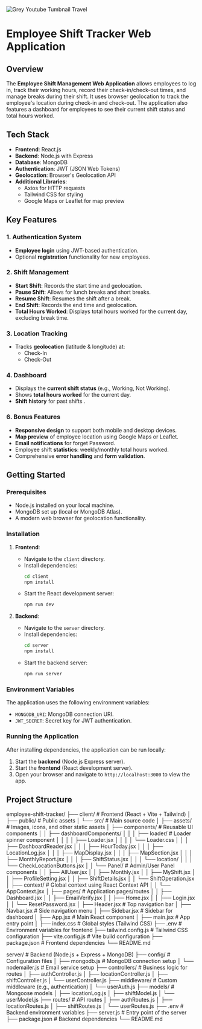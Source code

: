 ![Grey Youtube Tumbnail Travel](https://github.com/user-attachments/assets/b71b46d9-086d-4b5a-89cc-dcb62dfa043f)
# Employee Shift Tracker Web Application

## Overview
The **Employee Shift Management Web Application** allows employees to log in, track their working hours, record their check-in/check-out times, and manage breaks during their shift. It uses browser geolocation to track the employee's location during check-in and check-out. The application also features a dashboard for employees to see their current shift status and total hours worked.

## Tech Stack
- **Frontend**: React.js
- **Backend**: Node.js with Express
- **Database**: MongoDB
- **Authentication**: JWT (JSON Web Tokens)
- **Geolocation**: Browser's Geolocation API
- **Additional Libraries**: 
  - Axios for HTTP requests
  - Tailwind CSS for styling
  - Google Maps or Leaflet for map preview 
  
## Key Features

### 1. Authentication System
- **Employee login** using JWT-based authentication.
- Optional **registration** functionality for new employees.
  
### 2. Shift Management
- **Start Shift**: Records the start time and geolocation.
- **Pause Shift**: Allows for lunch breaks and short breaks.
- **Resume Shift**: Resumes the shift after a break.
- **End Shift**: Records the end time and geolocation.
- **Total Hours Worked**: Displays total hours worked for the current day, excluding break time.

### 3. Location Tracking
- Tracks **geolocation** (latitude & longitude) at:
  - Check-In
  - Check-Out
  
### 4. Dashboard
- Displays the **current shift status** (e.g., Working, Not Working).
- Shows **total hours worked** for the current day.
- **Shift history** for past shifts .
  

### 6. Bonus Features 
- **Responsive design** to support both mobile and desktop devices.
- **Map preview** of employee location using Google Maps or Leaflet.
- **Email notifications** for forget Password.
- Employee shift **statistics**: weekly/monthly total hours worked.
- Comprehensive **error handling** and **form validation**.

## Getting Started

### Prerequisites
- Node.js installed on your local machine.
- MongoDB set up (local or MongoDB Atlas).
- A modern web browser for geolocation functionality.

### Installation

1. **Frontend**:
    - Navigate to the `client` directory.
    - Install dependencies:
      ```bash
      cd client
      npm install
      ```
    - Start the React development server:
      ```bash
      npm run dev
      ```

2. **Backend**:
    - Navigate to the `server` directory.
    - Install dependencies:
      ```bash
      cd server
      npm install
      ```
    - Start the backend server:
      ```bash
      npm run server
      ```


### Environment Variables
The application uses the following environment variables:
- `MONGODB_URI`: MongoDB connection URI.
- `JWT_SECRET`: Secret key for JWT authentication.


### Running the Application
After installing dependencies, the application can be run locally:
1. Start the **backend** (Node.js Express server).
2. Start the **frontend** (React development server).
3. Open your browser and navigate to `http://localhost:3000` to view the app.


## Project Structure
employee-shift-tracker/
├── client/                         # Frontend (React + Vite + Tailwind)
│   ├── public/                     # Public assets
│   └── src/                        # Main source code
│       ├── assets/                 # Images, icons, and other static assets
│       ├── components/             # Reusable UI components
│       │   ├── dashboardComponents/ 
│       │   │   ├── loader/         # Loader spinner component
│       │   │   │   ├── Loader.jsx
│       │   │   │   └── Loader.css
│       │   │   ├── DashboardReader.jsx
│       │   │   ├── HourToday.jsx
│       │   │   ├── LocationLog.jsx
│       │   │   ├── MapDisplay.jsx
│       │   │   ├── MapSection.jsx
│       │   │   ├── MonthlyReport.jsx
│       │   │   ├── ShiftStatus.jsx
│       │   │   └── location/
│       │   │       └── CheckLocationButtons.jsx
│       │   └── Panel/              # Admin/User Panel components
│       │       ├── AllUser.jsx
│       │       ├── Monthly.jsx
│       │       ├── MyShift.jsx
│       │       ├── ProfileSetting.jsx
│       │       ├── ShiftDetails.jsx
│       │       └── ShiftOperation.jsx
│       ├── context/                # Global context using React Context API
│       │   └── AppContext.jsx
│       ├── pages/                  # Application pages/routes
│       │   ├── Dashboard.jsx
│       │   ├── EmailVerify.jsx
│       │   ├── Home.jsx
│       │   ├── Login.jsx
│       │   └── ResetPassword.jsx
│       ├── Header.jsx              # Top navigation bar
│       ├── Navbar.jsx              # Side navigation menu
│       ├── Sidebar.jsx             # Sidebar for dashboard
│       ├── App.jsx                 # Main React component
│       ├── main.jsx                # App entry point
│       ├── index.css               # Global styles (Tailwind CSS)
├── .env                            # Environment variables for frontend
├── tailwind.config.js              # Tailwind CSS configuration
├── vite.config.js                  # Vite build configuration
├── package.json                    # Frontend dependencies
└── README.md

server/                             # Backend (Node.js + Express + MongoDB)
├── config/                         # Configuration files
│   ├── mongodb.js                  # MongoDB connection setup
│   └── nodemailer.js               # Email service setup
├── controllers/                    # Business logic for routes
│   ├── authController.js
│   ├── locationController.js
│   ├── shiftController.js
│   └── userController.js
├── middleware/                     # Custom middleware (e.g., authentication)
│   └── userAuth.js
├── models/                         # Mongoose models
│   ├── locationLog.js
│   ├── shiftModel.js
│   └── userModel.js
├── routes/                         # API routes
│   ├── authRoutes.js
│   ├── locationRoutes.js
│   ├── shiftRoutes.js
│   └── userRoutes.js
├── .env                            # Backend environment variables
├── server.js                       # Entry point of the server
├── package.json                    # Backend dependencies
└── README.md



